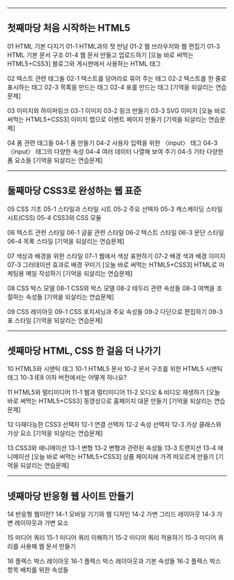 
-------------------------------------------------------------
첫째마당 처음 시작하는 HTML5
-------------------------------------------------------------

01 HTML 기본 다지기
01-1 HTML과의 첫 만남
01-2 웹 브라우저와 웹 편집기
01-3 HTML 기본 문서 구조
01-4 웹 문서 만들고 업로드하기
[오늘 바로 써먹는 HTML5+CSS3]
블로그와 게시판에서 사용하는 HTML 태그

02 텍스트 관련 태그들
02-1 텍스트를 덩어리로 묶어 주는 태그
02-2 텍스트를 한 줄로 표시하는 태그
02-3 목록을 만드는 태그
02-4 표를 만드는 태그
[기억을 되살리는 연습문제]

03 이미지와 하이퍼링크
03-1 이미지
03-2 링크 만들기
03-3 SVG 이미지
[오늘 바로 써먹는 HTML5+CSS3]
이미지 맵으로 이벤트 페이지 만들기
[기억을 되살리는 연습문제]

04 폼 관련 태그들
04-1 폼 만들기
04-2 사용자 입력을 위한 〈input〉 태그
04-3 〈input〉 태그의 다양한 속성
04-4 여러 데이터 나열해 보여 주기
04-5 기타 다양한 폼 요소들
[기억을 되살리는 연습문제]

-------------------------------------------------------------
둘째마당 CSS3로 완성하는 웹 표준
-------------------------------------------------------------

05 CSS 기초
05-1 스타일과 스타일 시트
05-2 주요 선택자
05-3 캐스케이딩 스타일 시트(CSS)
05-4 CSS3와 CSS 모듈

06 텍스트 관련 스타일
06-1 글꼴 관련 스타일
06-2 텍스트 스타일
06-3 문단 스타일
06-4 목록 스타일
[기억을 되살리는 연습문제]

07 색상과 배경을 위한 스타일
07-1 웹에서 색상 표현하기
07-2 배경 색과 배경 이미지
07-3 그러데이션 효과로 배경 꾸미기
[오늘 바로 써먹는 HTML5+CSS3]
HTML로 마케팅용 메일 작성하기
[기억을 되살리는 연습문제]

08 CSS 박스 모델
08-1 CSS와 박스 모델
08-2 테두리 관련 속성들
08-3 여백을 조절하는 속성들
[기억을 되살리는 연습문제]

09 CSS 레이아웃
09-1 CSS 포지셔닝과 주요 속성들
09-2 다단으로 편집하기
09-3 표 스타일
[기억을 되살리는 연습문제]

-------------------------------------------------------------
셋째마당 HTML, CSS 한 걸음 더 나가기
-------------------------------------------------------------

10 HTML5와 시맨틱 태그
10-1 HTML5 문서
10-2 문서 구조를 위한 HTML5 시맨틱 태그
10-3 IE8 이하 버전에서는 어떻게 하나요?

11 HTML5와 멀티미디어
11-1 웹과 멀티미디어
11-2 오디오 & 비디오 재생하기
[오늘 바로 써먹는 HTML5+CSS3]
동영상으로 홈페이지 대문 만들기
[기억을 되살리는 연습문제]

12 다재다능한 CSS3 선택자
12-1 연결 선택자
12-2 속성 선택자
12-3 가상 클래스와 가상 요소
[기억을 되살리는 연습문제]

13 CSS3와 애니메이션
13-1 변형
13-2 변형과 관련된 속성들
13-3 트랜지션
13-4 애니메이션
[오늘 바로 써먹는 HTML5+CSS3]
상품 페이지에 가격 떠오르게 만들기
[기억을 되살리는 연습문제]

-------------------------------------------------------------
넷째마당 반응형 웹 사이트 만들기
-------------------------------------------------------------

14 반응형 웹이란?
14-1 모바일 기기와 웹 디자인
14-2 가변 그리드 레이아웃
14-3 가변 레이아웃과 가변 요소

15 미디어 쿼리
15-1 미디어 쿼리 이해하기
15-2 미디어 쿼리 적용하기
15-3 미디어 쿼리를 사용해 웹 문서 만들기

16 플렉스 박스 레이아웃
16-1 플렉스 박스 레이아웃과 기본 속성들
16-2 플렉스 박스 항목 배치를 위한 속성들
